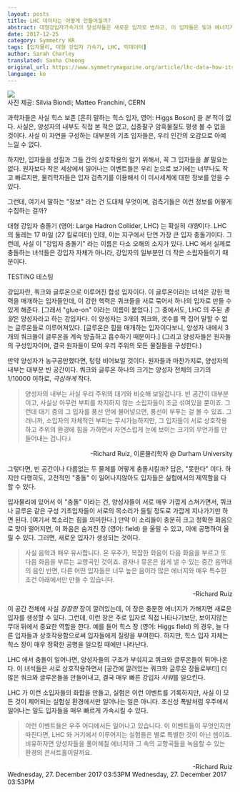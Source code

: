 ```yaml
---
layout: posts
title: LHC 데이터는 어떻게 만들어질까?
abstract: 대형강입자가속기의 양성자들은 새로운 입자로 변하고, 이 입자들은 빛과 에너지가 되어 결국 데이터로 기록된다.asdf
date: 2017-12-25
category: Symmetry KR
tags: [입자물리, 대형 강입자 가속기, LHC, 빅데이터]
author: Sarah Charley
translated: Sanha Cheong
original_url: https://www.symmetrymagazine.org/article/lhc-data-how-its-made
language: ko
---
```


<img src="{{ site.base }}assets/img/posts/2017-12-25-img1.jpg" class="post-img"/>
<div class="img-caption">
<div class="img-ref"> 사진 제공: Silvia Biondi; Matteo Franchini, CERN </div>
</div>

과학자들은 사실 힉스 보존 [흔히 말하는 힉스 입자, 영어: Higgs Boson] 을 *본* 적이 없다. 사실은, 양성자의 내부도 직접 본 적은 없고, 십중팔구 암흑물질도 평생 볼 수 없을 것이다. 사실 이 자연을 구성하는 대부분의 기초 입자들은, 우리 인간의 오감으로 아예 느낄 수 없다.

하지만, 입자들을 성질과 그들 간의 상호작용의 알기 위해서, 꼭 그 입자들을 *볼* 필요는 없다. 원자보다 작은 세상에서 일어나는 이벤트들은 우리 눈으로 보기에는 너무나도 작고 빠르지만, 물리학자들은 입자 검측기를 이용해서 이 미시세계에 대한 정보를 얻을 수 있다.

그런데, 여기서 말하는 "정보" 라는 건 도대체 무엇이며, 검측기들은 이런 정보를 어떻게 수집하는 걸까?

대형 강입자 충돌기 (영어: Large Hadron Collider, LHC) 는 확실히 *대형*이다. LHC 의 둘레는 17 마일 (27 킬로미터) 인데, 이는 지구에서 단연 가장 큰 입자 충돌기이다.  그런데, 사실 이 "강입자 충돌기" 라는 이름은 다소 오해의 소지가 있다. LHC 에서 실제로 충돌하는 녀석들은 강입자 자체가 아니라, 강입자의 일부분인 더 작은 소립자들이기 때문이다.

<div class="post-h"> TESTING 테스팅 </div>

강입자란, 쿼크와 글루온으로 이루어진 합성 입자이다. 이 글루온이라는 녀석은 강한 핵력을 매개하는 입자들인데, 이 강한 핵력은 쿼크들을 서로 묶어서 하나의 입자로 만들 수 있게 해준다. [그래서 "glue-on" 이라는 이름이 붙었다.]  그 중에서도, LHC 의 주된 *총알*은 양성자라고 하는 강입자다. 이 양성자는 3개의 쿼크와, 갯수를 딱 집어 말할 수 없는 글루온들로 이루어져있다. [글루온은 힘을 매개하는 입자이다보니, 양성자 내에서 3개의 쿼크들이 글루온을 계속 방출하고 흡수하기 때문이다.] (그리고 양성자들은 원자들의 구성입자이며, 결국 원자들이 모여 우리 주위의 모든 물질들을 구성한다.)

만약 양성자가 농구공만했다면,  텅텅 비어보일 것이다. 원자들과 마찬가지로, 양성자의 내부는 대부분 빈 공간이다. 쿼크와 글루온 하나의 크기는 양성자 전체의 크기의 1/10000 이하로, *극심하게* 작다.

> 양성자의 내부는 사실 우리 주위의 대기와 비슷해 보일겁니다. 빈 공간이 대부분이고, 사실상 아무런 부피를 차지하지 않는 소립자들이 조금 섞여있을 뿐이죠. 그런데 대기 중의 그 입자를 풍선 안에 불어넣으면, 풍선이 부푸는 걸 볼 수 있죠. 그러니까, 소입자의 자체적인 부피는 무시가능하지만, 그 입자들이 서로 상호작용하고 주위의 환경에 힘을 가하면서 자연스럽게 눈에 보이는 크기의 무언가를 만들어내는 겁니다.i
<div align="right"> -Richard Ruiz, 이론물리학자 @ Durham University </div>

그렇다면, 빈 공간이나 다름없는 두 물체를 어떻게 충돌시킬까? 답은, "못한다" 이다. 하지만 다행히도, 고전적인 "충돌" 이 일어나지않아도 입자들은 실험에서의 제역할을 다 할 수 있다.

입자물리에 있어서 이 "충돌" 이라는 건, 양성자들이 서로 매우 가깝게 스쳐가면서, 쿼크나 글루온 같은 구성 기초입자들이 서로의 목소리가 들릴 정도로 가깝게 지나가기만 하면 된다. [여기서 목소리는 힘을 의미한다.] 만약 이 소리들이 충분히 크고 정확한 화음으로 맞아 떨어지면, 이 화음은 숨겨진 장 (영어: field) 을 울릴 수 있고, 이에 공명하여 울릴 수 있다. 그러면, 새로운 입자가 생성되는 것이다.

> 사실 음악과 매우 유사합니다. 온 우주가, 복잡한 화음이 다음 화음을 부르고 또 다음 화음을 부르는 교향곡인 것이죠. 광자나 뮤온은 쉽게 낼 수 있는 중간 음역대의 음인 반면, 다른 어떤 입자들은 너무 높은 음이라 많은 에너지와 매우 특수한 조건 아래에서만 만들 수 있습니다.
<div align="right">-Richard Ruiz</div>

이 공간 전체에 사실 *잠잠한* 장이 깔려있는데, 이 장은 충분한 에너지가 가해지면 새로운 입자를 생성할 수 있다. 그런데, 이런 장은 주로 입자로 직접 나타나기보단, 보이지않는 무대 뒤에서 중요한 역할을 한다. 예를 들어 힉스 장 (영어: Higgs field) 의 경우, 늘 다른 입자들과 상호작용함으로써 입자들에게 질량을 부여한다. 하지만, 힉스 입자 자체는 힉스 장이 매우 정확한 공명을 일으킬 때에만 나타난다.

LHC 에서 충돌이 일어나면, 양성자들의 구조가 부숴지고 쿼크와 글루온들이 튀어나온다. 이 녀석들은 서로 상호작용하면서 [공간에 깔려있는 쿼크와 글루온 장들로부터] 더 많은 쿼크와 글루온들을 만들어내고, 결국 매우 빠른 강입자 *샤워*를 일으킨다.

LHC 가 이런 소입자들의 화합을 만들고, 실험은 이런 이벤트를 기록하지만, 사실 이 모든 것이 제어되는 실험실 환경에서만 일어나는 일은 아니다. 초신성 폭발처럼 우주에서 일어나는 일도 입자들을 매우 빠르게 가속시킬 수 있다. 

> 이런 이벤트들은 우주 어디에서든 일어나고 있습니다. 이 이벤트들이 무엇인지만 따진다면, LHC 와 거기에서 이루어지는 실험들은 별로 특별한 것이 아닌 셈이죠. 비유하자면 양성자들을 풀어헤칠 에너지와 그 속의 교향곡들을 녹음할 수 있는 환경의 콘서트홀이랄까요.
<div align="right">-Richard Ruiz</div>Wednesday, 27. December 2017 03:53PM 
Wednesday, 27. December 2017 03:53PM 
